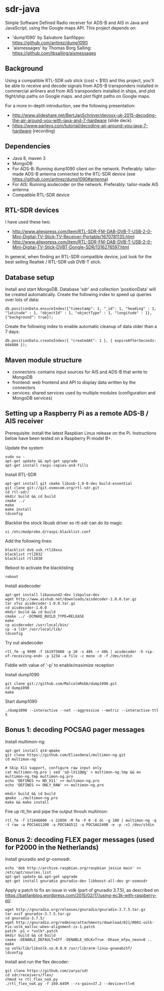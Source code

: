 sdr-java
==================
Simple Software Defined Radio receiver for ADS-B and AIS in Java and JavaScript, using the Google maps API.
This project depends on:
* 'dump1090' by Salvatore Sanfilippo: https://github.com/antirez/dump1090
* 'aismessages' by Thomas Borg Salling: https://github.com/tbsalling/aismessages
 
Background
---
Using a compatible RTL-SDR usb stick (cost < $10) and this project, you'll be able to receive and decode signals 
from ADS-B transponders installed in commercial airliners and from AIS transponders installed in ships, and plot
flight/ship paths on Google maps.
 and plot flight paths on Google maps.

For a more in-depth introduction, see the following presentation:
* http://www.slideshare.net/BertJanSchrijver/devoxx-uk-2015-decoding-the-air-around-you-with-java-and-7-hardware (slide deck)
* https://www.parleys.com/tutorial/decoding-air-around-you-java-7-hardware (recording)


Dependencies
---
- Java 8, maven 3
- MongoDB
- For ADS-B: Running dump1090 client on the network. Preferably: tailor-made ADS-B antenna connected to the RTL-SDR device (see https://github.com/antirez/dump1090#antenna)
- For AIS: Running aisdecoder on the network. Preferably: tailor-made AIS antenna
- Compatible RTL-SDR device


RTL-SDR devices
---
I have used these two:
* http://www.aliexpress.com/item/RTL-SDR-FM-DAB-DVB-T-USB-2-0-Mini-Digital-TV-Stick-TV-Receiver-Portable/1670781135.html
* http://www.aliexpress.com/item/RTL-SDR-FM-DAB-DVB-T-USB-2-0-Mini-Digital-TV-Stick-DVBT-Dongle-SDR/1316276597.html

In general, when finding an RTL-SDR compatible device, just look for the best selling Realtek / RTL-SDR usb DVB-T stick.


Database setup
---
Install and start MongoDB. Database 'sdr' and collection 'positionData' will be created automatically.
Create the following index to speed up queries over lots of data:
```
db.positionData.ensureIndex({"timestamp": 1, "_id": 1, "heading" : 1, "latitude" : 1, "objectId" : 1, "objectType" : 1, "longitude" : 1}, {"background": true});
```
Create the following index to enable automatic cleanup of data older than a 7 days:
```
db.positionData.createIndex({ "createdAt": 1 }, { expireAfterSeconds: 604800 });
```

Maven module structure
---
* connectors: contains input sources for AIS and ADS-B that write to MongoDB
* frontend: web frontend and API to display data written by the connectors
* services: shared services used by multiple modules (configuration and MongoDB services)


Setting up a Raspberry Pi as a remote ADS-B / AIS receiver
---
Prerequisite: install the latest Raspbian Linux release on the Pi. 
Instructions below have been tested on a Raspberry Pi model B+.

Update the system
```
sudo su -
apt-get update && apt-get upgrade
apt-get install raspi-copies-and-fills
```

Install RTL-SDR
```
apt-get install git cmake libusb-1.0-0-dev build-essential
git clone git://git.osmocom.org/rtl-sdr.git
cd rtl-sdr/
mkdir build && cd build
cmake ../
make
make install
ldconfig
```

Blacklist the stock libusb driver so rtl-sdr can do its magic
```
vi /etc/modprobe.d/raspi-blacklist.conf
```

Add the following lines:
```
blacklist dvb_usb_rtl28xxu
blacklist rtl2832
blacklist rtl2830
```

Reboot to activate the blacklisting
```
reboot
```

Install aisdecoder
```
apt-get install libasound2-dev libpulse-dev
wget http://www.aishub.net/downloads/aisdecoder-1.0.0.tar.gz
tar xfvz aisdecoder-1.0.0.tar.gz
cd aisdecoder-1.0.0
mkdir build && cd build
cmake ../ -DCMAKE_BUILD_TYPE=RELEASE
make
cp aisdecoder /usr/local/bin/
cp -a lib* /usr/local/lib/
ldconfig
```

Try out aisdecoder
```
rtl_fm -g 9999 -f 161975000 -p 10 -s 48k -r 48k | aisdecoder -h <ip-of-receiving-end> -p 1234 -a file -c mono -d -f /dev/stdin
```

Fiddle with value of '-p' to enable/maximize reception


Install dump1090
```
git clone git://github.com/MalcolmRobb/dump1090.git
cd dump1090
make
```

Start dump1090
```
./dump1090 --interactive --net --aggressive --metric --interactive-ttl 5
```


Bonus 1: decoding POCSAG pager messages
---

Install multimon-ng:

```
apt-get install qt4-qmake
git clone https://github.com/EliasOenal/multimon-ng.git
cd multimon-ng

# Skip X11 support, configure raw input only
cat multimon-ng.pro | sed 's@-lX11@@g' > multimon-ng.tmp && mv multimon-ng.tmp multimon-ng.pro
echo 'DEFINES += NO_X11' >> multimon-ng.pro 
echo 'DEFINES += ONLY_RAW' >> multimon-ng.pro 

mkdir build && cd build
qmake ../multimon-ng.pro
make && make install
```

Fire up rtl_fm and pipe the output throuh multimon:
```
rtl_fm -f 172446000 -s 22050 -M fm -F 0 -E dc -g 100 | multimon-ng -q -t raw -a POCSAG1200 -a POCSAG512 -a POCSAG2400 -e -p -v1 /dev/stdin
```

Bonus 2: decoding FLEX pager messages (used for P2000 in the Netherlands)
---
Install gnuradio and gr-osmosdr. 

```
echo 'deb http://archive.raspbian.org/raspbian jessie main' >> /etc/apt/sources.list
apt-get update && apt-get upgrade
apt-get install gnuradio gnuradio-dev libboost-all-dev gr-osmosdr
```

Apply a patch to fix an issue in volk (part of gnuradio 3.7.5),
as described on https://batilanblog.wordpress.com/2015/02/17/using-ec3k-with-raspberry-pi/:

```
wget http://gnuradio.org/releases/gnuradio/gnuradio-3.7.5.tar.gz
tar xvzf gnuradio-3.7.5.tar.gz 
cd gnuradio-3.7.5/
wget http://gnuradio.org/redmine/attachments/download/821/0001-volk-Fix-volk_malloc-when-alignment-is-1.patch
patch -p1 < *volk*.patch
mkdir build && cd build
cmake -DENABLE_DEFAULT=Off -DENABLE_VOLK=True -Dhave_mfpu_neon=0 ..
make
cp volk/lib/libvolk.so.0.0.0 /usr/lib/arm-linux-gnueabihf/
ldconfig
```

Install and run the flex decoder:
```
git clone https://github.com/zarya/sdr
cd sdr/receivers/flex/
chmod +x rtl_flex_noX.py 
./rtl_flex_noX.py -f 169.645M --rx-gain=37.2 --device=rtl=0
```